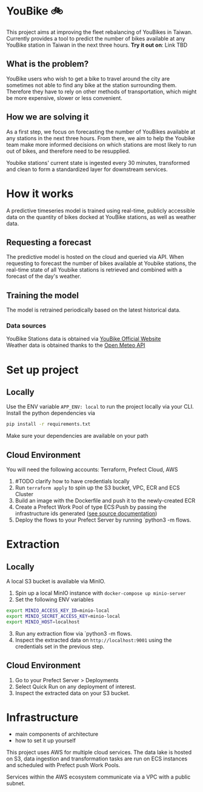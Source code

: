 # YouBike 🚲
This project aims at improving the fleet rebalancing of YouBikes in Taiwan.
Currently provides a tool to predict the number of bikes available at any YouBike station in Taiwan in the next three hours.
**Try it out on**: Link TBD

## What is the problem?
YouBike users who wish to get a bike to travel around the city are sometimes not able to find any bike at the station surrounding them. Therefore they have to rely on other methods of transportation, which might be more expensive, slower or less convenient. 

## How we are solving it
As a first step, we focus on forecasting the number of YouBikes available at any stations in the next three hours.
From there, we aim to help the Youbike team make more informed decisions on which stations are most likely to run out of bikes, and therefore need to be resupplied.

Youbike stations' current state is ingested every 30 minutes, transformed and clean to form a standardized layer for downstream services.
# How it works
A predictive timeseries model is trained using real-time, publicly accessible data on the quantity of bikes docked at YouBike stations, as well as weather data.
## Requesting a forecast
The predictive model is hosted on the cloud and queried via API. When requesting to forecast the number of bikes available at Youbike stations, the real-time state of all Youbike stations is retrieved and combined with a forecast of the day's weather.

## Training the model
The model is retrained periodically based on the latest historical data. 

### Data sources
YouBike Stations data is obtained via [YouBike Official Website](https://www.youbike.com.tw/region/main/stations/)<br>
Weather data is obtained thanks to the [Open Meteo API](https://open-meteo.com/)<br>
 
# Set up project
## Locally
Use the ENV variable `APP_ENV: local` to run the project locally via your CLI.
Install the python dependencies via
```bash
pip install -r requirements.txt
```
Make sure your dependencies are available on your path
## Cloud Environment
You will need the following accounts: Terraform, Prefect Cloud, AWS
1. #TODO clarify how to have credentials locally
2. Run `terraform apply` to spin up the S3 bucket, VPC, ECR and ECS Cluster
4. Build an image with the Dockerfile and push it to the newly-created ECR
3. Create a Prefect Work Pool of type ECS:Push by passing the infrastructure ids generated ([see source documentation](https://docs.prefect.io/latest/guides/deployment/push-work-pools/#manual-infrastructure-provisioning))
4. Deploy the flows to your Prefect Server by running `python3 -m flows.<flowname>

# Extraction
## Locally
A local S3 bucket is available via MinIO.
1. Spin up a local MinIO instance with `docker-compose up minio-server`
2. Set the following ENV variables
```bash
export MINIO_ACCESS_KEY_ID=minio-local
export MINIO_SECRET_ACCESS_KEY=minio-local
export MINIO_HOST=localhost
```
3. Run any extraction flow via `python3 -m flows.<flow-name>
4. Inspect the extracted data on `http://localhost:9001` using the credentials set in the previous step.
## Cloud Environment
1. Go to your Prefect Server > Deployments 
2. Select Quick Run on any deployment of interest. 
3. Inspect the extracted data on your S3 bucket.

# Infrastructure
- main components of architecture 
- how to set it up yourself 

This project uses AWS for multiple cloud services. The data lake is hosted on S3, data ingestion and transformation tasks are run on ECS instances and scheduled with Prefect push Work Pools.

Services within the AWS ecosystem communicate via a VPC with a public subnet. 